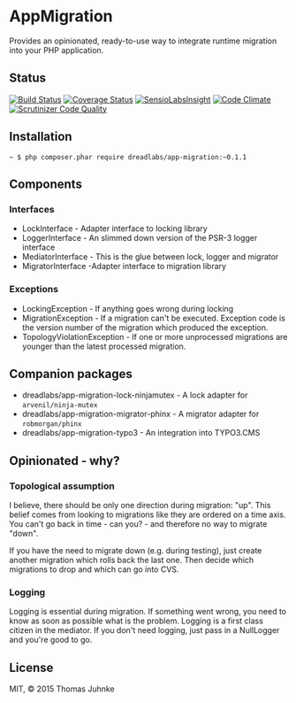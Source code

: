 # AppMigration

Provides an opinionated, ready-to-use way to integrate runtime migration into your 
PHP application.

## Status

[![Build Status](https://travis-ci.org/DreadLabs/app-migration.svg?branch=master)](https://travis-ci.org/DreadLabs/app-migration)
[![Coverage Status](https://coveralls.io/repos/DreadLabs/app-migration/badge.svg?branch=master&service=github)](https://coveralls.io/github/DreadLabs/app-migration?branch=master)
[![SensioLabsInsight](https://insight.sensiolabs.com/projects/312ef624-c317-41c7-859d-bdd270c8b3b4/mini.png)](https://insight.sensiolabs.com/projects/312ef624-c317-41c7-859d-bdd270c8b3b4)
[![Code Climate](https://codeclimate.com/github/DreadLabs/app-migration/badges/gpa.svg)](https://codeclimate.com/github/DreadLabs/app-migration)
[![Scrutinizer Code Quality](https://scrutinizer-ci.com/g/DreadLabs/app-migration/badges/quality-score.png?b=master)](https://scrutinizer-ci.com/g/DreadLabs/app-migration/?branch=master)

## Installation

    ~ $ php composer.phar require dreadlabs/app-migration:~0.1.1

## Components

### Interfaces

-  LockInterface - Adapter interface to locking library
-  LoggerInterface - An slimmed down version of the PSR-3 logger interface
-  MediatorInterface - This is the glue between lock, logger and migrator
-  MigratorInterface -Adapter interface to migration library

### Exceptions

-  LockingException - If anything goes wrong during locking
-  MigrationException - If a migration can't be executed. Exception code is the version 
   number of the migration which produced the exception.
-  TopologyViolationException - If one or more unprocessed migrations are younger than 
   the latest processed migration.
   
## Companion packages

-  dreadlabs/app-migration-lock-ninjamutex - A lock adapter for `arvenil/ninja-mutex`
-  dreadlabs/app-migration-migrator-phinx - A migrator adapter for `robmorgan/phinx`
-  dreadlabs/app-migration-typo3 - An integration into TYPO3.CMS

## Opinionated - why?

### Topological assumption

I believe, there should be only one direction during migration: "up". This belief comes
from looking to migrations like they are ordered on a time axis. You can't go back in 
time - can you? - and therefore no way to migrate "down".

If you have the need to migrate down (e.g. during testing), just create another 
migration which rolls back the last one. Then decide which migrations to drop and which 
can go  into CVS.

### Logging

Logging is essential during migration. If something went wrong, you need to know as 
soon as possible what is the problem. Logging is a first class citizen in the mediator. 
If you don't need logging, just pass in a NullLogger and you're good to go. 

## License

MIT, © 2015 Thomas Juhnke
